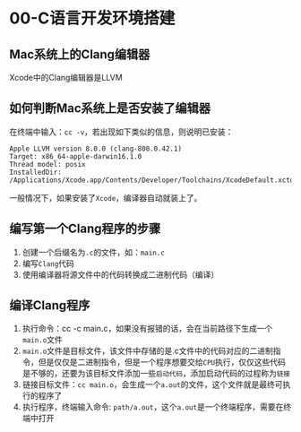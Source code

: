 # 00-C语言开发环境搭建

## Mac系统上的Clang编辑器

Xcode中的Clang编辑器是LLVM

## 如何判断Mac系统上是否安装了编辑器

在终端中输入：`cc -v`，若出现如下类似的信息，则说明已安装：

```
Apple LLVM version 8.0.0 (clang-800.0.42.1)
Target: x86_64-apple-darwin16.1.0
Thread model: posix
InstalledDir: /Applications/Xcode.app/Contents/Developer/Toolchains/XcodeDefault.xctoolchain/usr/bin
```

一般情况下，如果安装了`Xcode`，编译器自动就装上了。

## 编写第一个Clang程序的步骤

1. 创建一个后缀名为`.c`的文件，如：`main.c`
2. 编写`Clang`代码
3. 使用编译器将源文件中的代码转换成二进制代码（编译）

## 编译Clang程序

1. 执行命令：cc -c main.c，如果没有报错的话，会在当前路径下生成一个`main.o`文件
2. `main.o`文件是目标文件，该文件中存储的是.c文件中的代码对应的二进制指令，但是仅仅是二进制指令，但是一个程序想要交给`CPU`执行，仅仅这些代码是不够的，还要为该目标文件添加一些`启动代码`，添加启动代码的过程称为`链接`
3. 链接目标文件：`cc main.o`，会生成一个`a.out`的文件，这个文件就是最终可执行的程序了
4. 执行程序，终端输入命令: `path/a.out`，这个`a.out`是一个终端程序，需要在终端中打开

